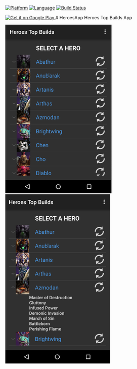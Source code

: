 [![Platform](http://img.shields.io/badge/platform-android-brightgreen.svg?style=flat)](http://developer.android.com/index.html)
[![Language](http://img.shields.io/badge/language-java-orange.svg?style=flat)](http://www.oracle.com/technetwork/java/javase/downloads/index.html)
[![Build Status](https://travis-ci.org/ScienceRobot/HeroesApp.svg)](https://travis-ci.org/ScienceRobot/HeroesApp)
<p></p>
<a href="https://play.google.com/store/apps/details?id=com.ryan.heroestopbuilds&hl=en">
<img alt="Get it on Google Play" src="http://steverichey.github.io/google-play-badge-svg/img/en_get.svg" />
</a>
# HeroesApp
Heroes Top Builds App

![alt tag](https://raw.githubusercontent.com/ScienceRobot/HeroesApp/master/screens/screen1.png)
![alt tag](https://raw.githubusercontent.com/ScienceRobot/HeroesApp/master/screens/screen2.png)

